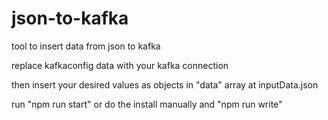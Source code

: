 # json-to-kafka

tool to insert data from json to kafka

replace kafkaconfig data with your kafka connection

then insert your desired values as objects in "data" array at inputData.json

run "npm run start" or do the install manually and "npm run write"